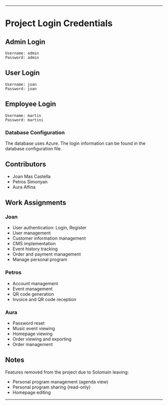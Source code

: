 
---

# Project Login Credentials

## Admin Login
```
Username: admin
Password: admin
```

## User Login
```
Username: joan
Password: joan
```

## Employee Login
```
Username: martin
Password: martini
```

### Database Configuration
The database uses Azure. The login information can be found in the database configuration file.

## Contributors
- Joan Mas Castella
- Petros Simonyan
- Aura Alfina

## Work Assignments

### Joan
- User authentication: Login, Register
- User management
- Customer information management
- CMS implementation
- Event history tracking
- Order and payment management
- Manage personal program

### Petros
- Account management
- Event management
- QR code generation
- Invoice and QR code reception

### Aura
- Password reset
- Music event viewing
- Homepage viewing
- Order viewing and exporting
- Order management

## Notes
Features removed from the project due to Solomain leaving:
- Personal program management (agenda view)
- Personal program sharing (read-only)
- Homepage editing

---
